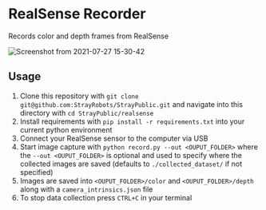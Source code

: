 # RealSense Recorder
Records color and depth frames from RealSense

![Screenshot from 2021-07-27 15-30-42](https://user-images.githubusercontent.com/4254623/127154159-45bf4ad6-6a24-473c-bf49-3b20f844993b.png)

## Usage

1. Clone this repository with `git clone git@github.com:StrayRobots/StrayPublic.git` and navigate into this directory with `cd StrayPublic/realsense`
2. Install requirements with `pip install -r requirements.txt` into your current python environment
3. Connect your RealSense sensor to the computer via USB
4. Start image capture with `python record.py --out <OUPUT_FOLDER>` where the `--out <OUPUT_FOLDER>` is optional and used to specify where the collected images are saved (defaults to `./collected_dataset/` if not specified)
5. Images are saved into `<OUPUT_FOLDER>/color` and `<OUPUT_FOLDER>/depth` along with a `camera_intrinsics.json` file
6. To stop data collection press `CTRL+C` in your terminal
